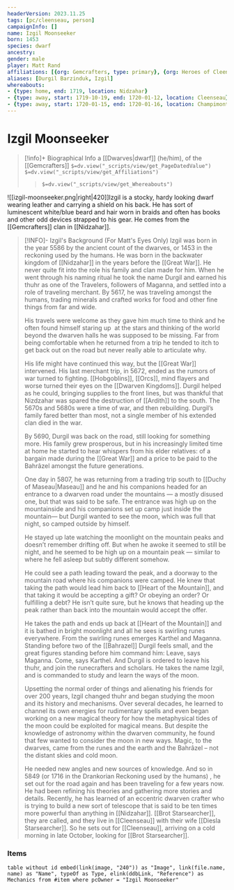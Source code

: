 ```yaml
---
headerVersion: 2023.11.25
tags: [pc/cleenseau, person]
campaignInfo: []
name: Izgil Moonseeker
born: 1453
species: dwarf
ancestry:
gender: male
player: Matt Rand
affiliations: [{org: Gemcrafters, type: primary}, {org: Heroes of Cleenseau}]
aliases: [Durgil Barzinduk, Izgil]
whereabouts:
- {type: home, end: 1719, location: Nidzahar}
- {type: away, start: 1719-10-19, end: 1720-01-12, location: Cleenseau}
- {type: away, start: 1720-01-15, end: 1720-01-16, location: Champimont}
---
```

# Izgil Moonseeker
>[!info]+ Biographical Info
> a [[Dwarves|dwarf]] (he/him), of the [[Gemcrafters]]
> `$=dv.view("_scripts/view/get_PageDatedValue")`
> `$=dv.view("_scripts/view/get_Affiliations")`
>> `$=dv.view("_scripts/view/get_Whereabouts")`

![[izgil-moonseeker.png|right|420]]Izgil is a stocky, hardy looking dwarf wearing leather and carrying a shield on his back. He has sort of luminescent white/blue beard and hair worn in braids and often has books and other odd devices strapped to his gear. He comes from the [[Gemcrafters]] clan in [[Nidzahar]].

> [!INFO]- Izgil's Background (For Matt's Eyes Only)
>Izgil was born in the year 5586 by the ancient count of the dwarves, or 1453 in the reckoning used by the humans. He was born in the backwater kingdom of [[Nidzahar]] in the years before the [[Great War]]. He never quite fit into the role his family and clan made for him. When he went through his naming ritual he took the name Durgil and earned his thuhr as one of the Travelers, followers of Maganna, and settled into a role of traveling merchant. By 5617, he was traveling amongst the humans, trading minerals and crafted works for food and other fine things from far and wide.  
>
>His travels were welcome as they gave him much time to think and he often found himself staring up  at the stars and thinking of the world beyond the dwarven halls he was supposed to be missing. Far from being comfortable when he returned from a trip he tended to itch to get back out on the road but never really able to articulate why.  
>
>His life might have continued this way, but the [[Great War]] intervened. His last merchant trip, in 5672, ended as the rumors of war turned to fighting. [[Hobgoblins]], [[Orcs]], mind flayers and worse turned their eyes on the [[Dwarven Kingdoms]]. Durgil helped as he could, bringing supplies to the front lines, but was thankful that Nizdzahar was spared the destruction of [[Ardith]] to the south. The 5670s and 5680s were a time of war, and then rebuilding. Durgil’s family fared better than most, not a single member of his extended clan died in the war.
>
>By 5690, Durgil was back on the road, still looking for something more. His family grew prosperous, but in his increasingly limited time at home he started to hear whispers from his elder relatives: of a bargain made during the [[Great War]] and a price to be paid to the Bahrâzel amongst the future generations.
>
>One day in 5807, he was returning from a trading trip south to [[Duchy of Maseau|Maseau]] and he and his companions headed for an entrance to a dwarven road under the mountains — a mostly disused one, but that was said to be safe. The entrance was high up on the mountainside and his companions set up camp just inside the mountain— but Durgil wanted to see the moon, which was full that night, so camped outside by himself.   
>
>He stayed up late watching the moonlight on the mountain peaks and doesn’t remember drifting off. But when he awoke it seemed to still be night, and he seemed to be high up on a mountain peak — similar to where he fell asleep but subtly different somehow. 
>
>He could see a path leading toward the peak, and a doorway to the mountain road where his companions were camped. He knew that taking the path would lead him back to [[Heart of the Mountain]], and that taking it would be accepting a gift? Or obeying an order? Or fulfilling a debt? He isn’t quite sure, but he knows that heading up the peak rather than back into the mountain would accept the offer.  
>
>He takes the path and ends up back at [[Heart of the Mountain]] and it is bathed in bright moonlight and all he sees is swirling runes everywhere. From the swirling runes emerges Karthel and Maganna. Standing before two of the [[Bahrazel]] Durgil feels small, and the great figures standing before him command him: Leave, says Maganna. Come, says Karthel. And Durgil is ordered to leave his thuhr, and join the runecrafters and scholars. He takes the name Izgil, and is commanded to study and learn the ways of the moon.
>
>Upsetting the normal order of things and alienating his friends for over 200 years, Izgil changed thuhr and began studying the moon and its history and mechanisms. Over several decades, he learned to channel its own energies for rudimentary spells and even began working on a new magical theory for how the metaphysical tides of the moon could be exploited for magical means. But despite the knowledge of astronomy within the dwarven community, he found that few wanted to consider the moon in new ways. Magic, to the dwarves, came from the runes and the earth and the Bahrâzel – not the distant skies and cold moon. 
>
>He needed new angles and new sources of knowledge. And so in 5849 (or 1716 in the Drankorian Reckoning used by the humans) , he set out for the road again and has been traveling for a few years now. He had been refining his theories and gathering more stories and details. Recently, he has learned of an eccentric dwarven crafter who is trying to build a new sort of telescope that is said to be ten times more powerful than anything in [[Nidzahar]]. [[Brot Starsearcher]], they are called, and they live in [[Cleenseau]] with their wife [[Diesla Starsearcher]]. So he sets out for [[Cleenseau]], arriving on a cold morning in late October, looking for [[Brot Starsearcher]].








### Items
```dataview
table without id embed(link(image, "240")) as "Image", link(file.name, name) as "Name", typeOf as Type, elink(ddbLink, "Reference") as Mechanics from #item where pcOwner = "Izgil Moonseeker"
```

